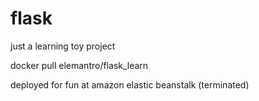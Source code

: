 # flask
just a learning toy project

docker pull elemantro/flask_learn

deployed for fun at amazon elastic beanstalk (terminated)